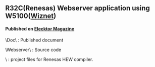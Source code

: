 ## R32C(Renesas) Webserver application using W5100([Wiznet](http://www.wiznet.co.kr/))

#### Published on [Elecktor Magazine](http://www.elektor.com/magazines/2009/november/r32c-web-server.1115190.lynkx)


\Doc\ : Published document

\Webserver\ : Source code

\ : project files for Renesas HEW compiler.



